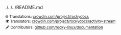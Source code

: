 ./../../README.md <small> <br/><br/> 🌐 Translations: <a href="https://crowdin.com/project/rockydocs/pt">crowdin.com/project/rockydocs</a> <br/> 🌍 Translators: <a href="https://crowdin.com/project/rockydocs/activity-stream">crowdin.com/project/rockydocs/activity-stream</a> <br/> 🖋 Contributors: <a href="https://github.com/rocky-linux/documentation?tab=readme-ov-file#mattermost">github.com/rocky-linux/documentation</a> </small>
